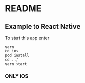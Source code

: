 # README #

## Example to React Native ##

To start this app enter

```
yarn
cd ios
pod install
cd ../
yarn start
```

### ONLY iOS ###
